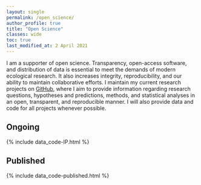 ```yaml
---
layout: single
permalink: /open_science/
author_profile: true
title: "Open Science"
classes: wide
toc: true
last_modified_at: 2 April 2021
---
```


I am a supporter of open science. Transparency, open-access software, and distribution of data is essential to meet the demands of modern ecological research. It also increases integrity, reproducibility, and our ability to maintain collaborative efforts. I maintain my current research projects on [GitHub](https://github.com/dmurraystoker), where I aim to provide information regarding research questions, hypotheses and predictions, methods, and statistical analyses in an open, transparent, and reproducible manner. I will also provide data and code for all projects whenever possible.


## Ongoing

{% include data_code-IP.html %}


## Published

{% include data_code-published.html %}
